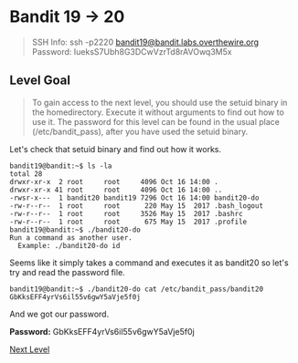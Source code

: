
# Bandit 19 -> 20
> SSH Info: ssh -p2220 bandit19@bandit.labs.overthewire.org  
> Password: IueksS7Ubh8G3DCwVzrTd8rAVOwq3M5x


 ## Level Goal  
>To gain access to the next level, you should use the setuid binary in the homedirectory. Execute it without arguments to find out how to use it. The password for this level can be found in the usual place (/etc/bandit_pass), after you have used the setuid binary.

Let's check that setuid binary and find out how it works.

```
bandit19@bandit:~$ ls -la
total 28
drwxr-xr-x  2 root     root     4096 Oct 16 14:00 .
drwxr-xr-x 41 root     root     4096 Oct 16 14:00 ..
-rwsr-x---  1 bandit20 bandit19 7296 Oct 16 14:00 bandit20-do
-rw-r--r--  1 root     root      220 May 15  2017 .bash_logout
-rw-r--r--  1 root     root     3526 May 15  2017 .bashrc
-rw-r--r--  1 root     root      675 May 15  2017 .profile
bandit19@bandit:~$ ./bandit20-do 
Run a command as another user.
  Example: ./bandit20-do id     
```
Seems like it simply takes a command and executes it as bandit20 so let's try and read the password file.
```
bandit19@bandit:~$ ./bandit20-do cat /etc/bandit_pass/bandit20
GbKksEFF4yrVs6il55v6gwY5aVje5f0j
```
And we got our password.

**Password:** GbKksEFF4yrVs6il55v6gwY5aVje5f0j


[Next Level](https://github.com/ShumaherK/Bandit-Writeups/blob/master/Bandit%2020%20--%2021/README.md)
